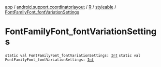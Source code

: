 [app](../../../index.md) / [android.support.coordinatorlayout](../../index.md) / [R](../index.md) / [styleable](index.md) / [FontFamilyFont_fontVariationSettings](./-font-family-font_font-variation-settings.md)

# FontFamilyFont_fontVariationSettings

`static val FontFamilyFont_fontVariationSettings: `[`Int`](https://kotlinlang.org/api/latest/jvm/stdlib/kotlin/-int/index.html)
`static val FontFamilyFont_fontVariationSettings: `[`Int`](https://kotlinlang.org/api/latest/jvm/stdlib/kotlin/-int/index.html)